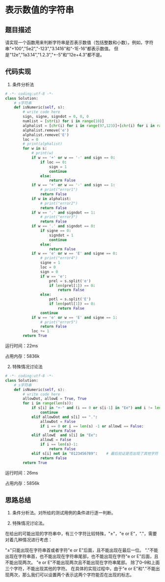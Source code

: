 # 表示数值的字符串


## 题目描述

请实现一个函数用来判断字符串是否表示数值（包括整数和小数）。例如，字符串"+100","5e2","-123","3.1416"和"-1E-16"都表示数值。 但是"12e","1a3.14","1.2.3","+-5"和"12e+4.3"都不是。


## 代码实现

1. 条件分析法
```python
# -*- coding:utf-8 -*-
class Solution:
    # s字符串
    def isNumeric(self, s):
        # write code here
        sign, signe, signdot = 0, 0, 0
        numlist = [str(i) for i in range(10)]
        alphalist = [chr(i) for i in range(97,123)]+[chr(i) for i in range(65,91)]
        alphalist.remove('e')
        alphalist.remove('E')
        loc = 0
        # print(alphalist)
        for w in s:
            # print(w)
            if w == '+' or w == '-' and sign == 0:
                if loc == 0:
                    sign = 1
                    continue
                else:
                    return False
            if w == '+' or w == '-' and sign == 1:
                # print("error1")
                return False
            if w in alphalist:
                # print("error2")
                return False
            if w == '.' and signdot == 1:
                # print("error3")
                return False
            if w == '.' and signdot == 0:
                if signe == 0:
                    signdot = 1
                    continue
                else:
                    return False
            if w == 'e' or w == 'E' and signe == 0:
                # print("error4")
                signe = 1
                loc = 0
                sign = 0
                if w == 'e':
                    prel = s.split('e')
                    if len(prel[1]) == 0:
                        return False
                else:
                    potl = s.split('E')
                    if len(potl[1]) == 0:
                        return False
                continue
            if w == 'e' or w == 'E' and signe == 1:
                # print("error5")
                return False
            loc += 1
        return True
```
运行时间：22ms

占用内存：5836k

2. 特殊情况讨论法
```python
# -*- coding:utf-8 -*-
class Solution:
    # s字符串
    def isNumeric(self, s):
        # write code here
        allowDot, allowE = True, True
        for i in range(len(s)):
            if s[i] in "+-" and (i == 0 or s[i-1] in "Ee") and i != len(s)-1:
                continue
            elif allowDot and s[i] == ".":
                allowDot = False
                if i == 0 or i == len(s) -1 or allowE == False:
                    return False
            elif allowE  and s[i] in "Ee":
                allowE = False
                if i == len(s)-1:
                    return False
            elif s[i] not in "0123456789":    # 最后验证是否出现了其他字符
                return False
        return True
```

运行时间：26ms

占用内存：5856k



## 思路总结

1. 条件分析法。对所给的测试用例的条件进行逐一判断。

2. 特殊情况讨论法。

在给出的可能出现的字符串中，有三个字符比较特殊，"±"，"e or E"，"."，需要对着几种情况进行考虑：

"±"只能出现在字符串首或者字符"e or E"后面，且不能出现在最后一位。
"."不能出现在字符串首，也不能出现在字符串尾部，也不能出现在字符"e or E"后面，且不能出现两次。
"e or E"不能出现两次且不能出现在字符串尾部。
除了0–9和上面三个字符，不能出现其他的字符。
在具体的实现过程中，由于"e or E"和"."不能出现两次，那么我们可以设置两个表示这两个字符能否在出现的标志。